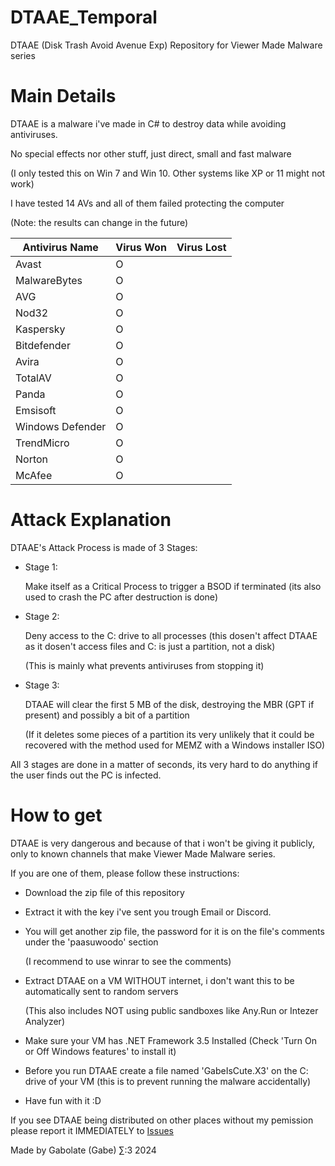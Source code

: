 # DTAAE_Temporal
DTAAE (Disk Trash Avoid Avenue Exp) Repository for Viewer Made Malware series





# Main Details

DTAAE is a malware i've made in C# to destroy data while avoiding antiviruses.

No special effects nor other stuff, just direct, small and fast malware

(I only tested this on Win 7 and Win 10. Other systems like XP or 11 might not work)

I have tested 14 AVs and all of them failed protecting the computer 

(Note: the results can change in the future)

|Antivirus Name|Virus Won|Virus Lost|
|----------------|---------|--------|
|Avast|O| |
|MalwareBytes|O||
|AVG|O||
|Nod32|O||
|Kaspersky|O||
|Bitdefender|O||
|Avira|O||
|TotalAV|O||
|Panda|O||
|Emsisoft|O||
|Windows Defender|O||
|TrendMicro|O||
|Norton|O||
|McAfee|O||

# Attack Explanation

DTAAE's Attack Process is made of 3 Stages:

- Stage 1:

  Make itself as a Critical Process to trigger a BSOD if terminated (its also used to crash the PC after destruction is done)

- Stage 2:

  Deny access to the C: drive to all processes (this dosen't affect DTAAE as it dosen't access files and C: is just a partition, not a disk)

  (This is mainly what prevents antiviruses from stopping it)

- Stage 3:
 
  DTAAE will clear the first 5 MB of the disk, destroying the MBR (GPT if present) and possibly a bit of a partition

  (If it deletes some pieces of a partition its very unlikely that it could be recovered with the method used for MEMZ with a Windows installer ISO)


All 3 stages are done in a matter of seconds, its very hard to do anything if the user finds out the PC is infected.


# How to get

DTAAE is very dangerous and because of that i won't be giving it publicly, only to known channels that make Viewer Made Malware series.

If you are one of them, please follow these instructions:

- Download the zip file of this repository

- Extract it with the key i've sent you trough Email or Discord.

- You will get another zip file, the password for it is on the file's comments under the 'paasuwoodo' section

  (I recommend to use winrar to see the comments)

- Extract DTAAE on a VM WITHOUT internet, i don't want this to be automatically sent to random servers

  (This also includes NOT using public sandboxes like Any.Run or Intezer Analyzer)

- Make sure your VM has .NET Framework 3.5 Installed (Check 'Turn On or Off Windows features' to install it)

- Before you run DTAAE create a file named 'GabeIsCute.X3' on the C: drive of your VM (this is to prevent running the malware accidentally)

- Have fun with it :D

If you see DTAAE being distributed on other places without my pemission please report it IMMEDIATELY to [Issues](https://github.com/Gabolate/DTAAE_Temporal/issues)

Made by Gabolate (Gabe) ∑:3 2024
